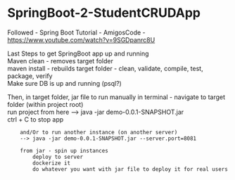 # SpringBoot-2-StudentCRUDApp
Followed - Spring Boot Tutorial - AmigosCode - https://www.youtube.com/watch?v=9SGDpanrc8U		

Last Steps to get SpringBoot app up and running				
	Maven clean	- removes target folder		
	maven install	- rebuilds target folder - clean, validate, compile, test, package, verify		
		  Make sure DB is up and running (psql?)		
	
  Then, in target folder, jar file to run manually
	in terminal - navigate to target folder (within project root)			
		run project from here
		--> java -jar demo-0.0.1-SNAPSHOT.jar		
		ctrl + C to stop app		
				
		and/Or to run another instance (on another server)		
		--> java -jar demo-0.0.1-SNAPSHOT.jar --server.port=8081		
				
		from jar - spin up instances		
			deploy to server
			dockerize it
			do whatever you want with jar file to deploy it for real users
